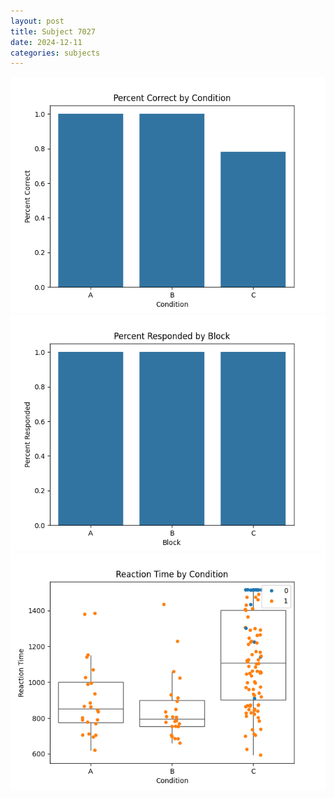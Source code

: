 ```yaml
---
layout: post
title: Subject 7027
date: 2024-12-11
categories: subjects
---
```


![](data/7027/run-1/7027_ATS_percent_correct.png)
![](data/7027/run-1/7027_ATS_percent_responded.png)
![](data/7027/run-1/7027_ATS_rt.png)
